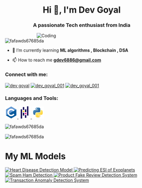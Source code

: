 
<h1 align="center">Hi 👋, I'm Dev Goyal</h1>
<h3 align="center">A passionate Tech enthusiast from India</h3>
<img align="right" alt="Coding" width="400" src="https://encrypted-tbn0.gstatic.com/images?q=tbn:ANd9GcQckTdSbgyYP6U_18vT_H-IGEfXIj5OMP5lhA&s">


<p align="left"> <img src="https://komarev.com/ghpvc/?username=fafawds67685da&label=Profile%20views&color=0e75b6&style=flat" alt="fafawds67685da" /> </p>

- 🌱 I’m currently learning **ML algorithms , Blockchain , DSA**

- 📫 How to reach me **gdev6886@gmail.com**

<h3 align="left">Connect with me:</h3>
<p align="left">
<a href="https://linkedin.com/in/dev goyal" target="blank"><img align="center" src="https://raw.githubusercontent.com/rahuldkjain/github-profile-readme-generator/master/src/images/icons/Social/linked-in-alt.svg" alt="dev goyal" height="30" width="40" /></a>
<a href="https://instagram.com/dev_goyal_001" target="blank"><img align="center" src="https://raw.githubusercontent.com/rahuldkjain/github-profile-readme-generator/master/src/images/icons/Social/instagram.svg" alt="dev_goyal_001" height="30" width="40" /></a>
<a href="https://www.leetcode.com/dev_goyal_001" target="blank"><img align="center" src="https://raw.githubusercontent.com/rahuldkjain/github-profile-readme-generator/master/src/images/icons/Social/leet-code.svg" alt="dev_goyal_001" height="30" width="40" /></a>
</p>

<h3 align="left">Languages and Tools:</h3>
<p align="left"> <a href="https://www.cprogramming.com/" target="_blank" rel="noreferrer"> <img src="https://raw.githubusercontent.com/devicons/devicon/master/icons/c/c-original.svg" alt="c" width="40" height="40"/> </a> <a href="https://pandas.pydata.org/" target="_blank" rel="noreferrer"> <img src="https://raw.githubusercontent.com/devicons/devicon/2ae2a900d2f041da66e950e4d48052658d850630/icons/pandas/pandas-original.svg" alt="pandas" width="40" height="40"/> </a> <a href="https://www.python.org" target="_blank" rel="noreferrer"> <img src="https://raw.githubusercontent.com/devicons/devicon/master/icons/python/python-original.svg" alt="python" width="40" height="40"/> </a> </p>

<p><img align="center" src="https://github-readme-stats.vercel.app/api/top-langs?username=fafawds67685da&show_icons=true&locale=en&layout=compact" alt="fafawds67685da" /></p>

<p><img align="center" src="https://github-readme-streak-stats.herokuapp.com/?user=fafawds67685da&" alt="fafawds67685da" /></p>

# My ML Models

<a href="https://github.com/fafawds67685da/Heart_Disease-Detection-models">
  <img src="https://img.shields.io/badge/-1%20Heart%20Disease%20Detection%20Model-blue" alt="Heart Disease Detection Model" width="225">
</a>  
<a href="https://github.com/fafawds67685da/Predicting_ESI_of_Exoplanets_Terraformation_Potential">
  <img src="https://img.shields.io/badge/-2%20Predicting%20ESI%20of%20Exoplanets-blue" alt="Predicting ESI of Exoplanets" width="225">
</a>  
<a href="https://github.com/fafawds67685da/Spam_ham_detection">
  <img src="https://img.shields.io/badge/-3%20Spam%20Ham%20Detection-blue" alt="Spam Ham Detection" width="225">
</a>  
<a href="https://github.com/fafawds67685da/Product_Fake_review_Detection_System">
  <img src="https://img.shields.io/badge/-4%20Product%20Fake%20Review%20Detection%20System-blue" alt="Product Fake Review Detection System" width="225">
</a>  
<a href="https://github.com/fafawds67685da/Anomaly_Detection_Using_Credit_card_transactions">
  <img src="https://img.shields.io/badge/-5%20Transaction%20Anomaly%20Detection%20System-blue" alt="Transaction Anomaly Detection System" width="225">
</a>





